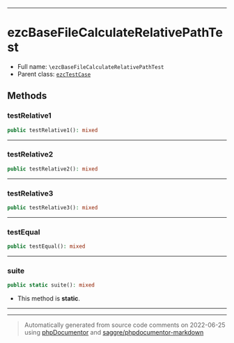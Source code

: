 ***

# ezcBaseFileCalculateRelativePathTest





* Full name: `\ezcBaseFileCalculateRelativePathTest`
* Parent class: [`ezcTestCase`](./ezcTestCase.md)




## Methods


### testRelative1



```php
public testRelative1(): mixed
```











***

### testRelative2



```php
public testRelative2(): mixed
```











***

### testRelative3



```php
public testRelative3(): mixed
```











***

### testEqual



```php
public testEqual(): mixed
```











***

### suite



```php
public static suite(): mixed
```



* This method is **static**.







***


***
> Automatically generated from source code comments on 2022-06-25 using [phpDocumentor](http://www.phpdoc.org/) and [saggre/phpdocumentor-markdown](https://github.com/Saggre/phpDocumentor-markdown)
